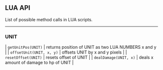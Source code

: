## LUA API
List of possible method calls in LUA scripts.

***

### UNIT

| `getUnitPos(UNIT)` | returns position of UNIT as two LUA NUMBERS x and y |
| `offsetUnit(UNIT, x, y)` | offsets UNIT by x and y pixels |
| `resetOffset(UNIT)` | resets offset of UNIT |
| `dealDamage(UNIT, x)` | deals x amount of damage to hp of UNIT |
